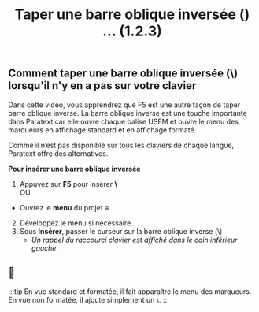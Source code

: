﻿---
title: Taper une barre oblique inversée (\) …   (1.2.3)
---

## Comment taper une barre oblique inversée (\\) lorsqu'il n'y en a pas sur votre clavier

Dans cette vidéo, vous apprendrez que F5 est une autre façon de taper barre oblique inverse. La barre oblique inverse est une touche importante dans Paratext car elle ouvre chaque balise USFM et ouvre le menu des marqueurs en affichage standard et en affichage formaté.

Comme il n’est pas disponible sur tous les claviers de chaque langue, Paratext offre des alternatives.

**Pour insérer une barre oblique inversée**

1.  Appuyez sur **F5** pour insérer **\\**  
    OU  
-  Ouvrez le **menu** du projet **≡**.
2.  Développez le menu si nécessaire.
1.  Sous **Insérer**, passer le curseur sur la barre oblique inverse (\\)  
     -  *Un rappel du raccourci clavier est affiché dans le coin inférieur gauche*.


## :page_facing_up:

:::tip
En vue standard et formatée, il fait apparaître le menu des marqueurs.  
En vue non formatée, il ajoute simplement un \\.
:::
